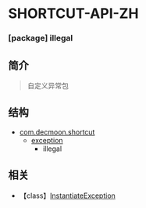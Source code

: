 # SHORTCUT-API-ZH

### [package] illegal

简介
-
> 自定义异常包

结构
-
+ [com.decmoon.shortcut](API-zh.md)
    + [exception](package-exception-zh.md)
        + illegal



相关
-
+ 【class】[InstantiateException](exception-InstantiateException-zh.md)
